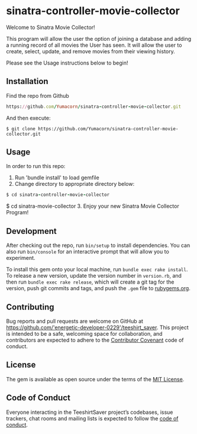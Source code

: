 # sinatra-controller-movie-collector
Welcome to Sinatra Movie Collector!

This program will allow the user the option of joining a database and adding a running record of all movies the User has seen. It will allow the user to create, select, update, and remove movies from their viewing history.

Please see the Usage instructions below to begin!

## Installation

Find the repo from Github

```ruby
https://github.com/Yumacorn/sinatra-controller-movie-collector.git
```

And then execute:

    $ git clone https://github.com/Yumacorn/sinatra-controller-movie-collector.git

## Usage

In order to run this repo:
  1. Run 'bundle install' to load gemfile
  2. Change directory to appropriate directory below:
  ```ruby
  $ cd sinatra-controller-movie-collector
  ```
  $ cd sinatra-movie-collector
  3. Enjoy your new Sinatra Movie Collector Program!

## Development

After checking out the repo, run `bin/setup` to install dependencies. You can also run `bin/console` for an interactive prompt that will allow you to experiment.

To install this gem onto your local machine, run `bundle exec rake install`. To release a new version, update the version number in `version.rb`, and then run `bundle exec rake release`, which will create a git tag for the version, push git commits and tags, and push the `.gem` file to [rubygems.org](https://rubygems.org).

## Contributing

Bug reports and pull requests are welcome on GitHub at https://github.com/'energetic-developer-0229'/teeshirt_saver. This project is intended to be a safe, welcoming space for collaboration, and contributors are expected to adhere to the [Contributor Covenant](http://contributor-covenant.org) code of conduct.

## License

The gem is available as open source under the terms of the [MIT License](https://opensource.org/licenses/MIT).

## Code of Conduct

Everyone interacting in the TeeshirtSaver project’s codebases, issue trackers, chat rooms and mailing lists is expected to follow the [code of conduct](https://github.com/'energetic-developer-0229'/sinatra-controller-movie-collector/blob/master/CODE_OF_CONDUCT.md).
